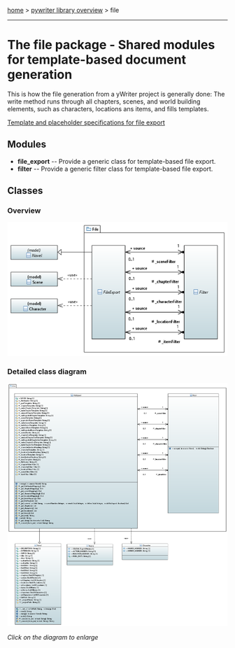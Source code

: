 [home](../index) > [pywriter library overview](index) > file

---

# The file package - Shared modules for template-based document generation

This is how the file generation from a yWriter project is generally done:
The write method runs through all chapters, scenes, and world building 
elements, such as characters, locations ans items, and fills templates. 

[Template and placeholder specifications for file export](../export)

## Modules
 
- **file_export** -- Provide a generic class for template-based file export.
- **filter** -- Provide a generic filter class for template-based file export.

## Classes

### Overview

![file package class diagram](img/file_package_class_diagram.png)

### Detailed class diagram

[![file package detailed class diagram](img/file_package_detailed_class_diagram.png)](img/file_package_detailed_class_diagram.png)

*Click on the diagram to enlarge*